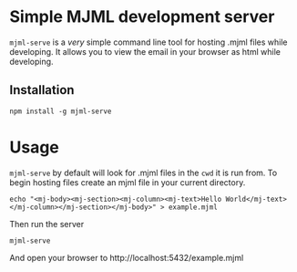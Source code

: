 # Simple MJML development server

`mjml-serve` is a _very_ simple command line tool for hosting .mjml files while
developing. It allows you to view the email in your browser as html while developing.

## Installation

```
npm install -g mjml-serve
```

# Usage

`mjml-serve` by default will look for .mjml files in the `cwd` it is run from.
To begin hosting files create an mjml file in your current directory.

```
echo "<mj-body><mj-section><mj-column><mj-text>Hello World</mj-text></mj-column></mj-section></mj-body>" > example.mjml
```

Then run the server

```
mjml-serve
```

And open your browser to http://localhost:5432/example.mjml
